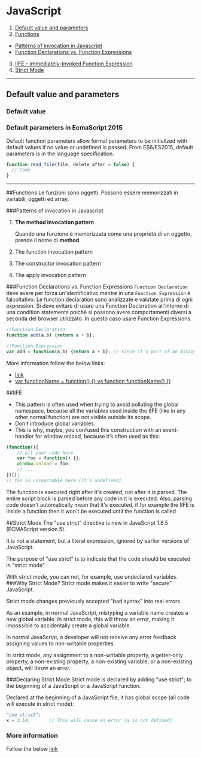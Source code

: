 # JavaScript
1. [Default value and parameters](#default-value)
2. [Functions](#functions)
 * [Patterns of invocation in Javascript](#patterns-of-invocation-in-javascript)
 * [Function Declarations vs. Function Expressions](#function-declarations-vs-function-expressions)
3. [IIFE - Immediately-Invoked Function Expression](#iife) 
4. [Strict Mode](#strict-mode)

--- 

## Default value and parameters
### Default value
### Default parameters in EcmaScript 2015
Default function parameters allow formal parameters to be initialized with default values if no value or undefined is passed.
From ES6/ES2015, default parameters is in the language specification.

``` javascript
function read_file(file, delete_after = false) {
  // Code
}
```

---

##Functions
Le funzioni sono oggetti. Possono essere memorizzati in variabili, oggetti ed array.

###Patterns of invocation in Javascript
 1. **The method invocation pattern**
 
    Quando una funzione è memorizzata come una proprietà di un oggetto, prende il nome di **method** 
 1. The function invocation pattern
 1. The constructor invocation pattern
 1. The apply invocation pattern

###Function Declarations vs. Function Expressions
`Function Declaration` deve avere per forza un'identificativo mentre in una `Function Expression` è falcoltativo.
Le function declaration sono analizzate e valutate prima di ogni expression.
Si deve evitare di usare una Function Declaration all'interno di una condition statements poichè si possono avere comportamenti diversi a seconda del browser utilizzato. In questo caso usare Function Expressions.

```javascript
//Function Declaration
function add(a,b) {return a + b};

//Function Expression
var add = function(a,b) {return a + b}; // since it's part of an AssignmentExpression
```
More information follow the below links:
- [link](https://javascriptweblog.wordpress.com/2010/07/06/function-declarations-vs-function-expressions/)
- [var functionName = function() {} vs function functionName() {}](http://stackoverflow.com/questions/336859/var-functionname-function-vs-function-functionname)

##IIFE
- This pattern is often used when trying to avoid polluting the global namespace, because all the variables used inside the IIFE (like in any other normal function) are not visible outside its scope.
- Don't introduce global variables.
- This is why, maybe, you confused this construction with an event-handler for window.onload, because it’s often used as this:
``` javascript
(function(){
    // all your code here
    var foo = function() {};
    window.onload = foo;
    // ...
})();
// foo is unreachable here (it’s undefined)
```
The function is executed right after it's created, not after it is parsed. The entire script block is parsed before any code in it is executed. Also, parsing code doesn't automatically mean that it's executed, if for example the IIFE is inside a function then it won't be executed until the function is called

##Strict Mode
The "use strict" directive is new in JavaScript 1.8.5 (ECMAScript version 5).

It is not a statement, but a literal expression, ignored by earlier versions of JavaScript.

The purpose of "use strict" is to indicate that the code should be executed in "strict mode".

With strict mode, you can not, for example, use undeclared variables.
###Why Strict Mode?
Strict mode makes it easier to write "secure" JavaScript.

Strict mode changes previously accepted "bad syntax" into real errors.

As an example, in normal JavaScript, mistyping a variable name creates a new global variable. In strict mode, this will throw an error, making it impossible to accidentally create a global variable.

In normal JavaScript, a developer will not receive any error feedback assigning values to non-writable properties.

In strict mode, any assignment to a non-writable property, a getter-only property, a non-existing property, a non-existing variable, or a non-existing object, will throw an error.

###Declaring Strict Mode
Strict mode is declared by adding "use strict"; to the beginning of a JavaScript or a JavaScript function.

Declared at the beginning of a JavaScript file, it has global scope (all code will execute in strict mode):
``` Javascript
"use strict";
x = 3.14;       // This will cause an error (x is not defined)
```

### More information
Follow the below  [link](http://www.w3schools.com/js/js_strict.asp) 

